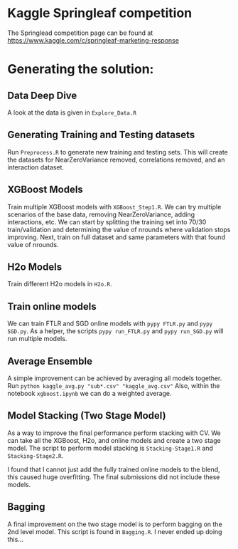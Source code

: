 Kaggle Springleaf competition 
=====================

The Springlead competition page can be found at https://www.kaggle.com/c/springleaf-marketing-response

# Generating the solution:

## Data Deep Dive
A look at the data is given in `Explore_Data.R`


## Generating Training and Testing datasets
Run `Preprocess.R` to generate new training and testing sets. 
This will create the datasets for NearZeroVariance removed, correlations removed, and an interaction dataset.

## XGBoost Models
Train multiple XGBoost models with `XGBoost_Step1.R`.
We can try multiple scenarios of the base data, removing NearZeroVariance, adding interactions, etc.
We can start by splitting the training set into 70/30 train/validation and determining the value
of nrounds where validation stops improving. Next, train on full dataset and same parameters with
that found value of nrounds. 

## H2o Models
Train different H2o models in `H2o.R`.

## Train online models
We can train FTLR and SGD online models with `pypy FTLR.py` and `pypy SGD.py`.
As a helper, the scripts `pypy run_FTLR.py` and `pypy run_SGD.py` will run multiple models. 

## Average Ensemble
A simple improvement can be achieved by averaging all models together. 
Run `python kaggle_avg.py "sub*.csv" "kaggle_avg.csv"` 
Also, within the notebook `xgboost.ipynb` we can do a weighted average.


## Model Stacking (Two Stage Model)
As a way to improve the final performance perform stacking with CV. 
We can take all the XGBoost, H2o, and online models and create a two stage model.
The script to perform model stacking is `Stacking-Stage1.R` and `Stacking-Stage2.R`.

I found that I cannot just add the fully trained online models to the blend, this caused
huge overfitting. The final submissions did not include these models. 

## Bagging
A final improvement on the two stage model is to perform bagging on the 2nd level model.
This script is found in `Bagging.R`. I never ended up doing this...